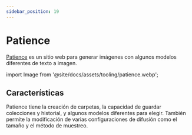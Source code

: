 ```yaml
---
sidebar_position: 19
---
```


# Patience

[Patience](https://www.patience.ai) es un sitio web para generar imágenes con algunos modelos diferentes de texto a imagen.

import Image from '@site/docs/assets/tooling/patience.webp';

<div style={{textAlign: 'center'}}>
  <LazyLoadImage src={Image} style={{width: "750px"}} />
</div>

## Características

Patience tiene la creación de carpetas, la capacidad de guardar colecciones y historial, y algunos modelos diferentes para elegir. También permite la modificación de varias configuraciones de difusión como el tamaño y el método de muestreo.